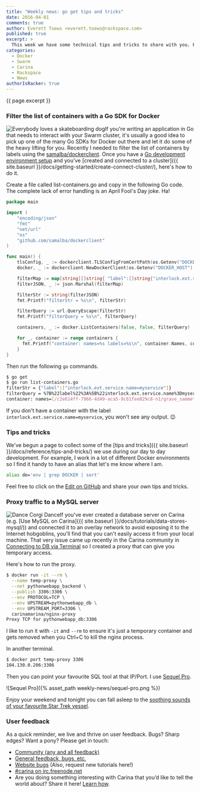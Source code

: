 ```yaml
---
title: "Weekly news: go get tips and tricks"
date: 2016-04-01
comments: true
author: Everett Toews <everett.toews@rackspace.com>
published: true
excerpt: >
  This week we have some technical tips and tricks to share with you. First is an example usage of a Go SDK for Docker and how to use it to filter the result of listing containers. Next is the beginning of a collection of command line tips and tricks you can use when working with Docker and Swarm. Finally, we show you how to proxy traffic to a MySQL server running on Carina.
categories:
  - Docker
  - Swarm
  - Carina
  - Rackspace
  - News
authorIsRacker: true
---
```


{{ page.excerpt }}

### Filter the list of containers with a Go SDK for Docker

<img class="right" src="{% asset_path weekly-news/everybody-loves-a-skateboarding-dog.jpg %}" alt="Everybody loves a skateboarding dog"/>If you're writing an application in Go that needs to interact with your Swarm cluster, it's usually a good idea to pick up one of the many Go SDKs for Docker out there and let it do some of the heavy lifting for you. Recently I needed to filter the list of containers by labels using the [samalba/dockerclient](https://github.com/samalba/dockerclient). Once you have a [Go development environment setup](https://golang.org/doc/code.html) and you've [created and connected to a cluster]({{ site.baseurl }}/docs/getting-started/create-connect-cluster/), here's how to do it.

Create a file called list-containers.go and copy in the following Go code. The complete lack of error handling is an April Fool's Day joke. Ha!

```go
package main

import (
    "encoding/json"
    "fmt"
    "net/url"
    "os"
    "github.com/samalba/dockerclient"
)

func main() {
    tlsConfig, _ := dockerclient.TLSConfigFromCertPath(os.Getenv("DOCKER_CERT_PATH"))
    docker, _ := dockerclient.NewDockerClient(os.Getenv("DOCKER_HOST"), tlsConfig)

    filterMap := map[string][]string{ "label":[]string{"interlock.ext.service.name=myservice"} }
    filterJSON, _ := json.Marshal(filterMap)

    filterStr := string(filterJSON)
    fmt.Printf("filterStr = %s\n", filterStr)

    filterQuery := url.QueryEscape(filterStr)
    fmt.Printf("filterQuery = %s\n", filterQuery)

    containers, _ := docker.ListContainers(false, false, filterQuery)

    for _, container := range containers {
      fmt.Printf("container: names=%s labels=%s\n", container.Names, container.Labels)
    }
}
```

Then run the following `go` commands.

```bash
$ go get
$ go run list-containers.go
filterStr = {"label":["interlock.ext.service.name=myservice"]}
filterQuery = %7B%22label%22%3A%5B%22interlock.ext.service.name%3Dmyservice%22%5D%7D
container: names=[/c2e614ff-7966-4d49-aca5-9c61fee029c8-n1/grave_sammet] labels=map[com.docker.swarm.id:3cc47b7940305a84b4c38b2aedd742578cc54deed05d5c720f7cfab5f8fa4900 interlock.domain:local interlock.ext.service.name:myservice interlock.hostname:test interlock.network:mynetwork]
```

If you don't have a container with the label `interlock.ext.service.name=myservice`, you won't see any output. 😉

### Tips and tricks

We've begun a page to collect some of the [tips and tricks]({{ site.baseurl }}/docs/reference/tips-and-tricks/) we use during our day to day development. For example, I work in a lot of different Docker environments so I find it handy to have an alias that let's me know where I am.

```bash
alias de='env | grep DOCKER | sort'
```

Feel free to click on the [Edit on GitHub](https://github.com/getcarina/getcarina.com/edit/master/_reference/2016-03-30-tips-and-tricks.md) and share your own tips and tricks.

### Proxy traffic to a MySQL server

<img class="right" src="{% asset_path weekly-news/dance-corgi-dance.gif %}" alt="Dance Corgi Dance"/>If you've ever created a database server on Carina (e.g. [Use MySQL on Carina]({{ site.baseurl }}/docs/tutorials/data-stores-mysql/)) and connected it to an overlay network to avoid exposing it to the Internet hobgoblins, you'll find that you can't easily access it from your local machine. That very issue came up recently in the Carina community in [Connecting to DB via Terminal](https://community.getcarina.com/t/connecting-to-db-via-terminal/143) so I created a proxy that can give you temporary access.

Here's how to run the proxy.

```bash
$ docker run -it --rm \
  --name temp-proxy \
  --net pythonwebapp_backend \
  --publish 3306:3306 \
  --env PROTOCOL=TCP \
  --env UPSTREAM=pythonwebapp_db \
  --env UPSTREAM_PORT=3306 \
  carinamarina/nginx-proxy
Proxy TCP for pythonwebapp_db:3306
```

I like to run it with `-it` and `--rm` to ensure it's just a temporary container and gets removed when you Ctrl+C to kill the nginx process.

In another terminal.

```bash
$ docker port temp-proxy 3306
104.130.0.206:3306
```

Then you can point your favourite SQL tool at that IP/Port. I use [Sequel Pro](http://www.sequelpro.com/).

![Sequel Pro]({% asset_path weekly-news/sequel-pro.png %})

Enjoy your weekend and tonight you can fall asleep to the [soothing sounds of your favourite Star Trek vessel](http://www.thinkgeek.com/product/ivmt/?pfm=HP_Carousel_WhiteNoiseGenerator_2).

### User feedback

As a quick reminder, we live and thrive on user feedback. Bugs? Sharp edges? Want a pony? Please get in touch:

* [Community (any and all feedback)](https://community.getcarina.com/)
* [General feedback, bugs, etc.](https://github.com/getcarina/feedback)
* [Website bugs](https://github.com/getcarina/getcarina.com/issues) (Also, request new tutorials here!)
* [#carina on irc.freenode.net](https://botbot.me/freenode/carina/)
* Are you doing something interesting with Carina that you’d like to tell the world about? Share it here! <a href="https://github.com/getcarina/getcarina.com/blob/master/CONTRIBUTING.md">Learn how</a>.
